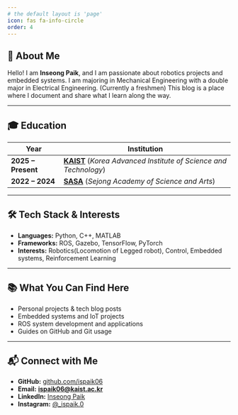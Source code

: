 ```yaml
---
# the default layout is 'page'
icon: fas fa-info-circle
order: 4
---
```


## 🌟 About Me

Hello! I am **Inseong Paik**, and I am passionate about robotics projects and embedded systems. I am majoring in Mechanical Engineering with a double major in Electrical Engineering. (Currently a freshmen)
This blog is a place where I document and share what I learn along the way.


---


## 🎓 Education

| Year              | Institution |
|------------------|------------------|
| **2025 – Present** | [**KAIST**](https://www.kaist.ac.kr/en/) (*Korea Advanced Institute of Science and Technology*) |
| **2022 – 2024**   | [**SASA**](https://sasa.sjeduhs.kr/sasa-s/main.do?sso=ok) (*Sejong Academy of Science and Arts*) |

---

## 🛠 Tech Stack & Interests
- **Languages:** Python, C++, MATLAB
- **Frameworks:** ROS, Gazebo, TensorFlow, PyTorch
- **Interests:** Robotics(Locomotion of Legged robot), Control, Embedded systems, Reinforcement Learning


---


## 📚 What You Can Find Here
- Personal projects & tech blog posts
- Embedded systems and IoT projects
- ROS system development and applications
- Guides on GitHub and Git usage


---


## 📬 Connect with Me
- **GitHub:** [github.com/ispaik06](https://github.com/ispaik06)
- **Email:** **ispaik06@kaist.ac.kr**
- **LinkedIn:** [Inseong Paik](https://www.linkedin.com/in/inseong-paik-7b2982354/)
- **Instagram:** [@_ispaik.0](https://www.instagram.com/_ispaik.0/)
